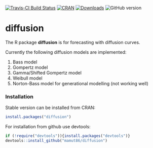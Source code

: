 [![Travis-CI Build Status](https://api.travis-ci.org/mamut86/diffusion.svg?branch=master)](https://travis-ci.org/mamut86/diffusion) [![CRAN](http://www.r-pkg.org/badges/version/diffusion)](https://cran.r-project.org/package=diffusion) [![Downloads](http://cranlogs.r-pkg.org/badges/diffusion?color=brightgreen)](http://www.r-pkg.org/pkg/diffusion)
![GitHub version](https://badge.fury.io/gh/mamut86%2Fdiffusion.svg)

# diffusion
The R package __diffusion__ is for forecasting with diffusion curves.

Currently the following diffusion models are implemented:

1. Bass model
2. Gompertz model
3. Gamma/Shifted Gompertz model
4. Weibull model
5. Norton-Bass model for generational modelling (not working well)


### Installation
Stable version can be installed from CRAN:
```r
install.packages("diffusion")
```

For installation from github use devtools:
```r
if (!require("devtools")){install.packages("devtools")}
devtools::install_github("mamut86/diffusion")
```
